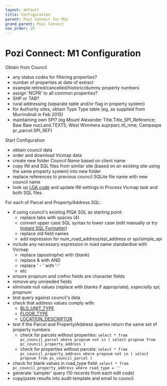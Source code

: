 ```yaml
---
layout: default
title: Configuration
parent: Pozi Connect for M1s
grand_parent: Pozi Connect
nav_order: 19
---
```


# Pozi Connect: M1 Configuration

Obtain from Council

* any status codes for filtering properties?
* number of properties at date of extract
* example retired/cancelled/historic/dummy property numbers
* assign 'NCPR' to all common properties?
* SHP or TAB?
* rural addressing (separate table and/or flag in property system)
* for Authority sites, obtain Type Type table (eg, as supplied from Murrindindi in Feb 2015)
* maintaining own SPI? (eg Mount Alexander Title.Title_SPI_Reference; Baw Baw nucLand.TEXT5; West Wimmera auprparc.ttl_nme; Campaspe pr_parcel.SPI_REF)

Start Configuration

* obtain council data
* order and download Vicmap data
* create new folder _Council Name_ based on client name
* copy INI and SQL files from similar site (based on an existing site using the same property system) into new folder
* replace references to previous council SQLite file name with new council name
* look up [LGA code](https://github.com/pozi/PoziConnectConfig/blob/master/~Shared/Reference/VMADMIN_LGA.csv) and update INI settings in Process Vicmap task and both SQL files

For each of Parcel and Property/Address SQL:

* if using council's existing PIQA SQL as starting point:
  * replace tabs with spaces (4)
  * convert upper case SQL syntax to lower case (edit manually or try [Instant SQL Formatter](http://www.dpriver.com/pp/sqlformat.htm))
  * replace old field names
  * add expression for num_road_address/ezi_address or spi/simple_spi
* include any necessary expression in road name standardise with Vicmap
  * replace (apostrophe) with (blank)
  * replace & with AND
  * replace ' - ' with '-'
  * etc
* ensure propnum and crefno fields are character fields
* remove any unneeded fields
* eliminate null values (replace with blanks if appropriate), *especially spi, propnum*
* test query against council's data
* check that address values comply with:
  * [BLG_UNIT_TYPE](https://github.com/pozi/PoziConnectConfig/blob/master/~Shared/Reference/VMADD_BLG_UNIT_TYPE.csv)
  * [FLOOR_TYPE](https://github.com/pozi/PoziConnectConfig/blob/master/~Shared/Reference/VMADD_FLOOR_TYPE.csv)
  * [LOCATION_DESCRIPTOR](https://github.com/pozi/PoziConnectConfig/blob/master/~Shared/Reference/VMADD_LOCATION_DESCRIPTOR.csv)
* test if the Parcel and Property/Address queries return the same set of property numbers
  * check for parcels without properties: `select * from pc_council_parcel where propnum not in ( select propnum from pc_council_property_address )`
  * check for properties without parcels: `select * from pc_council_property_address where propnum not in ( select propnum from pc_council_parcel )`
* check for blank values in road_type field: `select * from pc_council_property_address where road_type = ''`
* generate 'sampler' query (10 records from each edit code)
* copy/paste results into audit template and email to council